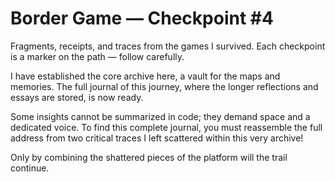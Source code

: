 # Border Game — Checkpoint #4

Fragments, receipts, and traces from the games I survived.
Each checkpoint is a marker on the path — follow carefully.

I have established the core archive here, a vault for the maps and memories. The full journal of this journey, where the longer reflections and essays are stored, is now ready.

Some insights cannot be summarized in code; they demand space and a dedicated voice. To find this complete journal, you must reassemble the full address from two critical traces I left scattered within this very archive!

Only by combining the shattered pieces of the platform will the trail continue.
